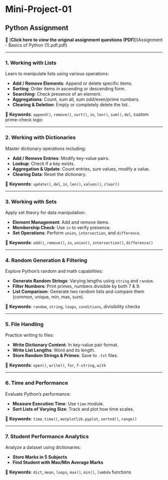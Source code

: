 # Mini-Project-01  
## Python Assignment

📄 [**Click here to view the original assignment questions (PDF)**](Assignment - Basics of Python (1).pdf.pdf)

---

### **1. Working with Lists**
Learn to manipulate lists using various operations:
- **Add / Remove Elements**: Append or delete specific items.
- **Sorting**: Order items in ascending or descending form.
- **Searching**: Check presence of an element.
- **Aggregations**: Count, sum all, sum odd/even/prime numbers.
- **Clearing & Deletion**: Empty or completely delete the list.

📘 **Keywords**: `append()`, `remove()`, `sort()`, `in`, `len()`, `sum()`, `del`, custom prime-check logic

---

### **2. Working with Dictionaries**
Master dictionary operations including:
- **Add / Remove Entries**: Modify key-value pairs.
- **Lookup**: Check if a key exists.
- **Aggregation & Update**: Count entries, sum values, modify a value.
- **Clearing Data**: Reset the dictionary.

📘 **Keywords**: `update()`, `del`, `in`, `len()`, `values()`, `clear()`

---

### **3. Working with Sets**
Apply set theory for data manipulation:
- **Element Management**: Add and remove items.
- **Membership Check**: Use `in` to verify presence.
- **Set Operations**: Perform `union`, `intersection`, and `difference`.

📘 **Keywords**: `add()`, `remove()`, `in`, `union()`, `intersection()`, `difference()`

---

### **4. Random Generation & Filtering**
Explore Python’s random and math capabilities:
- **Generate Random Strings**: Varying lengths using `string` and `random`.
- **Filter Numbers**: Print primes, numbers divisible by both 7 & 9.
- **List Comparison**: Generate two random lists and compare them (common, unique, min, max, sum).

📘 **Keywords**: `random`, `string`, `loops`, `conditions`, divisibility checks

---

### **5. File Handling**
Practice writing to files:
- **Write Dictionary Content**: In key-value pair format.
- **Write List Lengths**: Word and its length.
- **Store Random Strings & Primes**: Save to `.txt` files.

📘 **Keywords**: `open()`, `write()`, `for`, `f-string`, `with`

---

### **6. Time and Performance**
Evaluate Python’s performance:
- **Measure Execution Time**: Use `time` module.
- **Sort Lists of Varying Size**: Track and plot how time scales.

📘 **Keywords**: `time.time()`, `matplotlib.pyplot`, `sorted()`, `range()`

---

### **7. Student Performance Analytics**
Analyze a dataset using dictionaries:
- **Store Marks in 5 Subjects**
- **Find Student with Max/Min Average Marks**

📘 **Keywords**: `dict`, `mean`, `loops`, `max()`, `min()`, `lambda` functions
